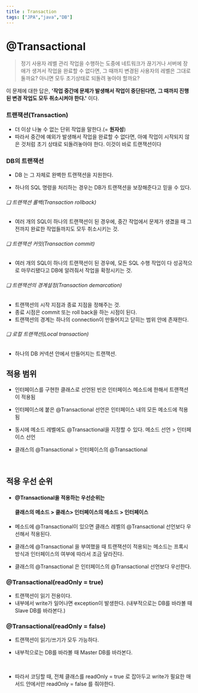 ```yaml
---
title : Transaction
tags: ["JPA","java","DB"]
---
```




# @Transactional

> 정기 사용자 레벨 관리 작업을 수행하는 도중에 네트워크가 끊기거나 서버에 장애가 생겨서 작업을 완료할 수 없다면, 그 때까지 변경된 사용자의 레벨은 그대로 둘까요? 아니면 모두 초기상태로 되돌려 놓아야 할까요?

이 문제에 대한 답은,
**'작업 중간에 문제가 발생해서 작업이 중단된다면,**
**그 때까지 진행된 변경 작업도 모두 취소시켜야 한다.'**
이다.



### 트랜잭션(Transaction)

* 더 이상 나눌 수 없는 단위 작업을 말한다.(= **원자성**)
* 따라서 중간에 예외가 발생해서 작업을 완료할 수 없다면, 아예 작업이 시작되지 않은 것처럼 초기 상태로 되돌려놓아야 한다. 이것이 바로 트랜잭션이다



### DB의 트랜잭션

* DB 는 그 자체로 완벽한 트랜잭션을 지원한다.


* 하나의 SQL 명령을 처리하는 경우는 DB가 트랜잭션을 보장해준다고 믿을 수 있다.

###### ❑ 트랜잭션 롤백(Transaction rollback)

 - 여러 개의 SQL이 하나의 트랜잭션이 된 경우에, 중간 작업에서 문제가 생겼을 때 그 전까지 완료한 작업들까지도 모두 취소시키는 것.

###### ❑ 트랜잭션 커밋(Transaction commit)

 - 여러 개의 SQL이 하나의 트랜잭션이 된 경우에, 모든 SQL 수행 작업이 다 성공적으로 마무리됐다고 DB에 알려줘서 작업을 확정시키는 것.

###### ❑ 트랜잭션의 경계설정(Transaction demarcation)

 - 트랜잭션의 시작 지점과 종료 지점을 정해주는 것.
 - 종료 시점은 commit 또는 roll back을 하는 시점이 된다.
 - 트랜잭션의 경계는 하나의 connection이 만들어지고 닫히는 범위 안에 존재한다.

###### ❑ 로컬 트랜잭션(Local transaction)

 - 하나의 DB 커넥션 안에서 만들어지는 트랜잭션.



## 적용 범위

* 인터페이스를 구현한 클래스로 선언된 빈은 인터페이스 메소드에 한해서 트랜잭션이 적용됨

* 인터페이스에 붙은 @Transactional 선언은 인터페이스 내의 모든 메소드에 적용됨

* 동시에 메소드 레벨에도 @Transactional을 지정할 수 있다. 메소드 선언 > 인터페이스 선언

* 클래스의 @Transactional > 인터페이스의 @Transactional

  ​


## 적용 우선 순위

- #### @Transactional을 적용하는 우선순위는

  ####  클래스의 메소드 > 클래스> 인터페이스의 메소드 > 인터페이스


- 메소드에 @Transactional이 있으면 클래스 레벨의 @Transactional 선언보다 우선해서 적용된다.
- 클래스에 @Transactional 을 부여했을 때 트랜잭션이 적용되는 메소드는 프록시 방식과 인터페이스의 여부에 따라서 조금 달라진다. 
- 클래스의 @Transactional 은 인터페이스의 @Transactional 선언보다 우선한다. 



### @Transactional(readOnly = true)

- 트랜잭션이 읽기 전용이다. 
- 내부에서 write가 일어나면 exception이 발생한다. (내부적으로는 DB를 바라볼 때 Slave DB를 바라본다.)

### @Transactional(readOnly = false)

- 트랜잭션이 읽기/쓰기가 모두 가능하다. 

- 내부적으로는 DB를 바라볼 때 Master DB를 바라본다.

  ​

- 따라서 코딩할 때, 전체 클래스를 readOnly = true 로 잡아두고 write가 필요한 매서드 안에서만 readOnly = false 를 줘야한다.





